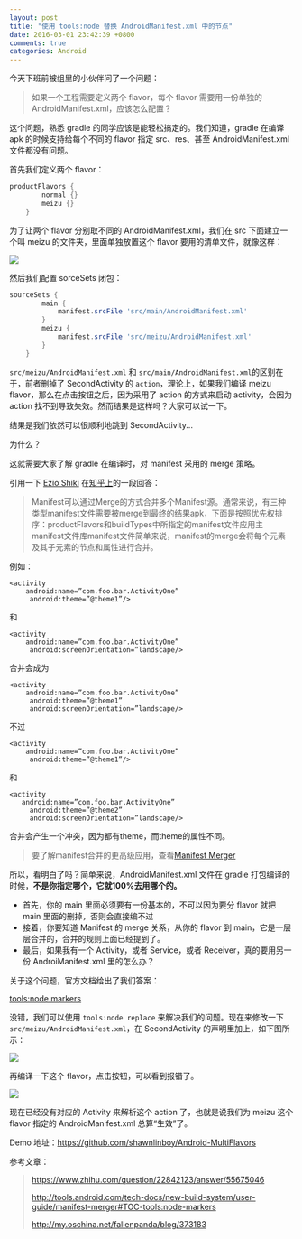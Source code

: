 ```yaml
---
layout: post
title: "使用 tools:node 替换 AndroidManifest.xml 中的节点"
date: 2016-03-01 23:42:39 +0800
comments: true
categories: Android
---
```


今天下班前被组里的小伙伴问了一个问题：

> 如果一个工程需要定义两个 flavor，每个 flavor 需要用一份单独的 AndroidManifest.xml，应该怎么配置？

这个问题，熟悉 gradle 的同学应该是能轻松搞定的。我们知道，gradle 在编译 apk 的时候支持给每个不同的 flavor 指定 src、res、甚至 AndroidManifest.xml 文件都没有问题。

首先我们定义两个 flavor：

``` groovy
productFlavors {
        normal {}
        meizu {}
    }
```

为了让两个 flavor 分别取不同的 AndroidManifest.xml，我们在 src 下面建立一个叫 meizu 的文件夹，里面单独放置这个 flavor 要用的清单文件，就像这样：

![](http://ww3.sinaimg.cn/large/7adcb3b9gw1f1htfiz5e3j209m047glq.jpg)

然后我们配置 sorceSets 闭包：

``` groovy
sourceSets {
        main {
            manifest.srcFile 'src/main/AndroidManifest.xml'
        }
        meizu {
            manifest.srcFile 'src/meizu/AndroidManifest.xml'
        }
    }
```

`src/meizu/AndroidManifest.xml` 和 `src/main/AndroidManifest.xml`的区别在于，前者删掉了 SecondActivity 的 `action`，理论上，如果我们编译 meizu flavor，那么在点击按钮之后，因为采用了 action 的方式来启动 activity，会因为 action 找不到导致失效。然而结果是这样吗？大家可以试一下。

结果是我们依然可以很顺利地跳到 SecondActivity...

为什么？

这就需要大家了解 gradle 在编译时，对 manifest 采用的 merge 策略。

引用一下 [Ezio Shiki](https://www.zhihu.com/people/eizo) 在[知乎上](https://www.zhihu.com/question/22842123/answer/55675046)的一段回答：

> Manifest可以通过Merge的方式合并多个Manifest源。通常来说，有三种类型manifest文件需要被merge到最终的结果apk，下面是按照优先权排序：productFlavors和buildTypes中所指定的manifest文件应用主manifest文件库manifest文件简单来说，manifest的merge会将每个元素及其子元素的节点和属性进行合并。

例如：

```
<activity
    android:name=”com.foo.bar.ActivityOne”
 	 android:theme=”@theme1”/>
```
和

```
<activity
    android:name=”com.foo.bar.ActivityOne”
 	 android:screenOrientation=”landscape/>
```
 
合并会成为

```
<activity
    android:name=”com.foo.bar.ActivityOne”
 	 android:theme=”@theme1”
 	 android:screenOrientation=”landscape/>
```

不过

```
<activity
    android:name=”com.foo.bar.ActivityOne”
 	 android:theme=”@theme1”/>
```
 
和

```
<activity
   android:name=”com.foo.bar.ActivityOne”
 	 android:theme=”@theme2”
 	 android:screenOrientation=”landscape/>
```

合并会产生一个冲突，因为都有theme，而theme的属性不同。

> 要了解manifest合并的更高级应用，查看[Manifest Merger](http://tools.android.com/tech-docs/new-build-system/user-guide/manifest-merger)

所以，看明白了吗？简单来说，AndroidManifest.xml 文件在 gradle 打包编译的时候，__不是你指定哪个，它就100%去用哪个的。__

* 首先，你的 main 里面必须要有一份基本的，不可以因为要分 flavor 就把 main 里面的删掉，否则会直接编不过
* 接着，你要知道 Manifest 的 merge 关系，从你的 flavor 到 main，它是一层层合并的，合并的规则上面已经提到了。
* 最后，如果我有一个 Activity，或者 Service，或者 Receiver，真的要用另一份 AndroiManifest.xml 里的怎么办？

关于这个问题，官方文档给出了我们答案：

[tools:node markers](http://tools.android.com/tech-docs/new-build-system/user-guide/manifest-merger#TOC-tools:node-markers)

没错，我们可以使用 `tools:node replace` 来解决我们的问题。现在来修改一下 `src/meizu/AndroidManifest.xml`，在 SecondActivity 的声明里加上，如下图所示：

![](http://i4.tietuku.com/8fbd5b45262c6645.png)

再编译一下这个 flavor，点击按钮，可以看到报错了。

![](http://ww2.sinaimg.cn/large/7adcb3b9gw1f1hu90aydej20lh07uwik.jpg)

现在已经没有对应的 Activity 来解析这个 action 了，也就是说我们为 meizu 这个 flavor 指定的 AndroidManifest.xml 总算“生效”了。

Demo 地址：https://github.com/shawnlinboy/Android-MultiFlavors

参考文章：

> https://www.zhihu.com/question/22842123/answer/55675046
> 
> 
> http://tools.android.com/tech-docs/new-build-system/user-guide/manifest-merger#TOC-tools:node-markers
> 
> 
> http://my.oschina.net/fallenpanda/blog/373183


